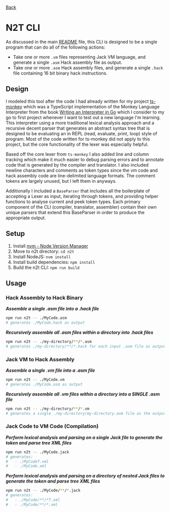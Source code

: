 [Back](../README.md)

# N2T CLI

As discussed in the main [README](../README.md#n2t-command-line-utility) file, this CLI is designed to be a single program that can do all of the following actions:

- Take one or more `.vm` files representing Jack VM language, and generate a single `.asm` Hack assembly file as output.
- Take one or more `.asm` Hack assembly files, and generate a single `.hack` file containing 16 bit binary hack instructions.

## Design

I modeled this tool after the code I had already written for my project [ts-monkey](https://github.com/pwbrown/ts-monkey) which was a TypeScript implementation of the Monkey Language Interpreter from the book [Writing an Interpreter in Go](https://interpreterbook.com/) which I consider to my go to first project whenever I want to test out a new language I'm learning. This interpreter using a more traditional lexical analysis approach and a recursive decent parser that generates an abstract syntax tree that is designed to be evaluating an in REPL (read, evaluate, print, loop) style of program. Most of the code written for ts-monkey did not apply to this project, but the core functionality of the lexer was especially helpful.

Based off the core lexer from `ts-monkey` I also added line and column tracking which make it much easier to debug parsing errors and to annotate code that is generated by the compiler and translator. I also included newline characters and comments as token types since the vm code and hack assembly code are line-delimited language formats. The comment tokens are largely unused, but I left them in anyways.

Additionally I included a `BaseParser` that includes all the boilerplate of accepting a Lexer as input, iterating through tokens, and providing helper functions to analyse current and peek token types. Each primary component of the CLI (compiler, translator, assembler) contain their own unique parsers that extend this BaseParser in order to produce the appropriate output.

## Setup

1. Install [nvm - Node Version Manager](https://github.com/nvm-sh/nvm?tab=readme-ov-file#installing-and-updating)
2. Move to n2t directory: `cd n2t`
3. Install NodeJS: `nvm install`
4. Install build dependencies: `npm install`
5. Build the n2t CLI: `npm run build`

## Usage

### Hack Assembly to Hack Binary

_**Assemble a single .asm file into a .hack file**_
```sh
npm run n2t -- ./MyCode.asm
# generates ./MyCode.hack as output
```

_**Recursively assemble all .asm files within a directory into .hack files**_
```sh
npm run n2t -- ./my-directory/**/*.asm
# generates ./my-directory/**/*.hack for each input .asm file as output
```

### Jack VM to Hack Assembly

_**Assemble a single .vm file into a .asm file**_
```sh
npm run n2t -- ./MyCode.vm
# generates ./MyCode.asm as output
```

_**Recursively assemble all .vm files within a directory into a SINGLE .asm file**_
```sh
npm run n2t -- ./my-directory/**/*.vm
# generates a single ./my-directory/my-directory.asm file as the output
```

### Jack Code to VM Code (Compilation)

_**Perform lexical analysis and parsing on a single Jack file to generate the token and parse tree XML files**_
```sh
npm run n2t -- ./MyCode.jack
# generates:
#   - ./MyCodeT.xml
#   - ./MyCode.xml
```

_**Perform lexical analysis and parsing on a directory of nested Jack files to generate the token and parse tree XML files**_
```sh
npm run n2t -- ./MyCode/**/*.jack
# generates:
#   - ./MyCode/**/*T.xml
#   - ./MyCode/**/*.xml
```